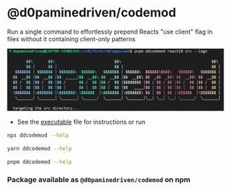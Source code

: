 # @d0paminedriven/codemod

Run a single command to effortlessly prepend Reacts "use client" flag in files without it containing client-only patterns

![ddcodemod](./public/ddcodemod.png)

- See the [executable](./src/bin/init.ts) file for instructions or run

```bash
npx ddcodemod --help
```

```bash
yarn ddcodemod --help
```

```bash
pnpm ddcodemod --help
```

### Package available as `@d0paminedriven/codemod` on npm
